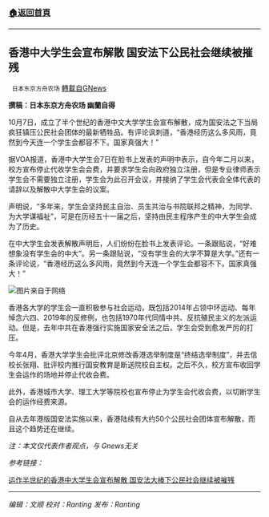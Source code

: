 ###  [:house:返回首頁](https://github.com/ourhimalayas/txt)
---


## 香港中大学生会宣布解散 国安法下公民社会继续被摧残
` 日本东京方舟农场` [轉載自GNews](https://gnews.org/zh-hans/1579766/)

**撰稿：日本东京方舟农场 幽蘭自得**

10月7日，成立了半个世纪的香港中文大学学生会宣布解散，成为国安法之下当局疯狂镇压公民社会团体的最新牺牲品。有评论讽刺道，“香港经历这么多风雨，竟然到今天连一个学生会都容不下。国家真强大！”

据VOA报道，香港中大学生会7日在脸书上发表的声明中表示，自今年二月以来，校方宣布停止代收学生会会费，并要求学生会向政府独立注册，但是专业律师表示学生会不需要独立注册，学生会为此召开会议，并接纳了学生会代表会全体代表的请辞以及解散中大学生会的议案。

声明说，“多年来，学生会坚持民主自治、员生共治与书院联邦之精神，为同学、为大学谋福祉”，可是在历经五十一届之后，坚持由民主程序产生的中大学生会成为了历史。

在中大学生会发表解散声明后，人们纷纷在脸书上发表评论。一条跟贴说，“好难想象没有学生会的中大”。另一条跟贴说，“没有学生会的大学不算是大学。”还有一条评论说，“香港经历这么多风雨，竟然到今天连一个学生会都容不下。国家真强大！”

![](https://assets.gnews.org/wp-content/uploads/2021/10/微信图片_20211007203220.png)图片来自于网络

香港各大学的学生会一直积极参与社会运动，既包括2014年占领中环运动、每年悼念六四、2019年的反修例，也包括1970年代同情中共、反抗殖民主义的左派运动。但是，去年中共在香港强行实施国家安全法之后，学生会受到愈发严厉的打压。

今年4月，香港大学学生会批评北京修改香港选举制度是“终结选举制度”，并去信校长张翔、批评校内推行国安教育是断送院校自主权。之后不久，校方宣布收回学生会运作的场地并停止代收会费。

此外，香港城市大学、理工大学等院校也宣布停止为学生会代收会费，以切断学生会的运作经费来源。

自从去年港版国安法实施以来，香港陆续有大约50个公民社会团体宣布解散，而且这个趋势还在继续。

*注：本文仅代表作者观点，与 Gnews无关*

*参考链接：*

[运作半世纪的香港中大学生会宣布解散 国安法大棒下公民社会继续被摧残](https://www.voachinese.com/a/hong-kong-student-union-20211007/6260768.html)

* * *

*编辑：文顺 校对：Ranting 发布：Ranting*
